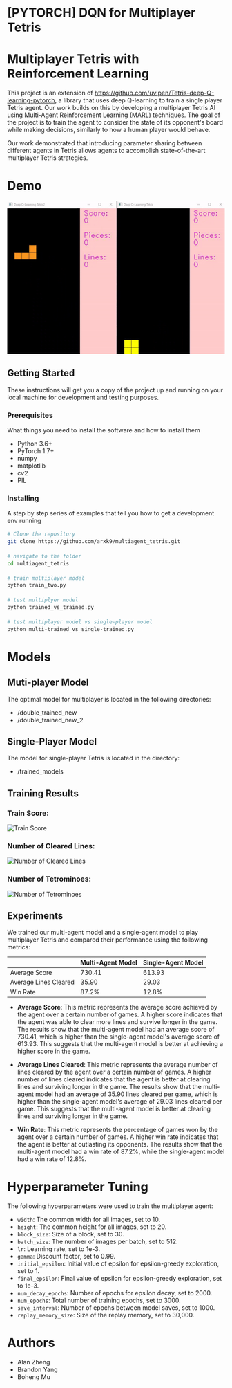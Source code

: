 # [PYTORCH] DQN for Multiplayer Tetris

# Multiplayer Tetris with Reinforcement Learning

This project is an extension of https://github.com/uvipen/Tetris-deep-Q-learning-pytorch, a library that uses deep Q-learning to train a single player Tetris agent. Our work builds on this by developing a multiplayer Tetris AI using Multi-Agent Reinforcement Learning (MARL) techniques. The goal of the project is to train the agent to consider the state of its opponent's board while making decisions, similarly to how a human player would behave.

Our work demonstrated that introducing parameter sharing between different agents in Tetris allows agents to accomplish state-of-the-art multiplayer Tetris strategies. 

# Demo
![](https://github.com/arxk9/multiagent_tetris/blob/main/demo/trained_agents.gif)

## Getting Started

These instructions will get you a copy of the project up and running on your local machine for development and testing purposes.

### Prerequisites

What things you need to install the software and how to install them

- Python 3.6+
- PyTorch 1.7+
- numpy 
- matplotlib
- cv2
- PIL

### Installing

A step by step series of examples that tell you how to get a development env running

```bash
# Clone the repository
git clone https://github.com/arxk9/multiagent_tetris.git

# navigate to the folder
cd multiagent_tetris

# train multiplayer model
python train_two.py

# test multiplyer model
python trained_vs_trained.py

# test multiplayer model vs single-player model
python multi-trained_vs_single-trained.py
```

# Models

## Muti-player Model
The optimal model for multiplayer is located in the following directories:
- /double_trained_new
- /double_trained_new_2

## Single-Player Model
The model for single-player Tetris is located in the directory:
- /trained_models

## Training Results

### Train Score:
![Train Score](https://github.com/branyang02/multiagent_tetris/blob/main/LeakyReLU_50k_results/Train_Score.svg)

### Number of Cleared Lines:
![Number of Cleared Lines](https://github.com/branyang02/multiagent_tetris/blob/main/LeakyReLU_50k_results/Train_Cleared_lines.svg)

### Number of Tetrominoes:
![Number of Tetrominoes](https://github.com/branyang02/multiagent_tetris/blob/main/LeakyReLU_50k_results/Train_Tetrominoes.svg)

## Experiments
We trained our multi-agent model and a single-agent model to play multiplayer Tetris and compared their performance using the following metrics:

|    | Multi-Agent Model | Single-Agent Model |
|----|--------------------|--------------------|
|Average Score | 730.41 | 613.93 |
|Average Lines Cleared | 35.90 | 29.03 |
|Win Rate| 87.2% | 12.8% |
- **Average Score**: This metric represents the average score achieved by the agent over a certain number of games. A higher score indicates that the agent was able to clear more lines and survive longer in the game. The results show that the multi-agent model had an average score of 730.41, which is higher than the single-agent model's average score of 613.93. This suggests that the multi-agent model is better at achieving a higher score in the game.

- **Average Lines Cleared**: This metric represents the average number of lines cleared by the agent over a certain number of games. A higher number of lines cleared indicates that the agent is better at clearing lines and surviving longer in the game. The results show that the multi-agent model had an average of 35.90 lines cleared per game, which is higher than the single-agent model's average of 29.03 lines cleared per game. This suggests that the multi-agent model is better at clearing lines and surviving longer in the game.

- **Win Rate**: This metric represents the percentage of games won by the agent over a certain number of games. A higher win rate indicates that the agent is better at outlasting its opponents. The results show that the multi-agent model had a win rate of 87.2%, while the single-agent model had a win rate of 12.8%.



# Hyperparameter Tuning

The following hyperparameters were used to train the multiplayer agent:

- `width`: The common width for all images, set to 10.
- `height`: The common height for all images, set to 20.
- `block_size`: Size of a block, set to 30.
- `batch_size`: The number of images per batch, set to 512.
- `lr`: Learning rate, set to 1e-3.
- `gamma`: Discount factor, set to 0.99.
- `initial_epsilon`: Initial value of epsilon for epsilon-greedy exploration, set to 1.
- `final_epsilon`: Final value of epsilon for epsilon-greedy exploration, set to 1e-3.
- `num_decay_epochs`: Number of epochs for epsilon decay, set to 2000.
- `num_epochs`: Total number of training epochs, set to 3000.
- `save_interval`: Number of epochs between model saves, set to 1000.
- `replay_memory_size`: Size of the replay memory, set to 30,000.



# Authors
* Alan Zheng
* Brandon Yang
* Boheng Mu

